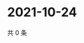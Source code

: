 # 2021-10-24

共 0 条

<!-- BEGIN WEIBO -->
<!-- 最后更新时间 Sun Oct 24 2021 00:00:55 GMT+0800 (China Standard Time) -->

<!-- END WEIBO -->
